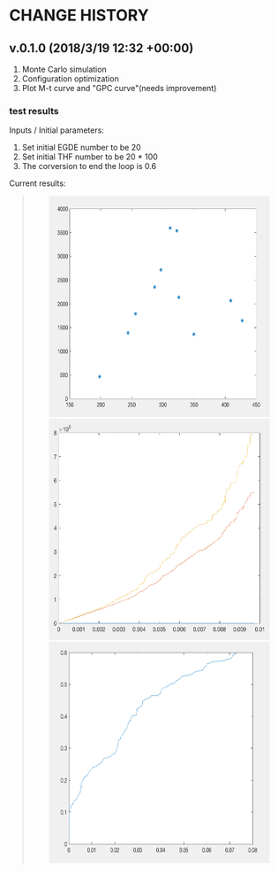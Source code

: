 # CHANGE HISTORY

## v.0.1.0 (2018/3/19 12:32 +00:00)
<ol>
<li>Monte Carlo simulation</li>
<li>Configuration optimization</li>
<li>Plot M-t curve and "GPC curve"(needs improvement)</li>
</ol>

### test results
Inputs / Initial parameters: 
<ol>
<li>Set initial EGDE number to be 20</li>
<li>Set initial THF number to be 20 * 100</li>
<li>The corversion to end the loop is 0.6</li>
</ol>

Current results:
>
><div align=center><img width="400" height="400" src="https://github.com/rachelduan/MC-simulation-THF/blob/master/testExample/v0.1.0:M-V.png"/></div>
><div align=center><img width="400" height="400" src="https://github.com/rachelduan/MC-simulation-THF/blob/master/testExample/v1.0.1:M-t.png"/></div>
><div align=center><img width="400" height="400" src="https://github.com/rachelduan/MC-simulation-THF/blob/master/testExample/v0.1.0:conversion-t.png"/></div>



